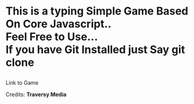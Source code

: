 <h1>

This is a typing Simple Game Based On Core Javascript.. <br />
Feel Free to Use... <br/>
If you have Git Installed just Say git clone <repo name>

 </h1>

 <a herf="braingame.surge.sh" target="_blank">Link to Game </a>

 <span > Credits: <b> Traversy Media </b> </span>